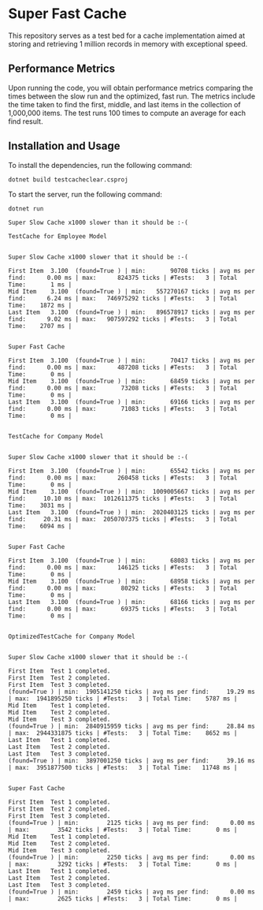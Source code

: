 # Super Fast Cache

This repository serves as a test bed for a cache implementation aimed at storing and retrieving 1 million records in memory with exceptional speed.

## Performance Metrics

Upon running the code, you will obtain performance metrics comparing the times between the slow run and the optimized, fast run. The metrics include the time taken to find the first, middle, and last items in the collection of 1,000,000 items. The test runs 100 times to compute an average for each find result.

## Installation and Usage

To install the dependencies, run the following command:

```
dotnet build testcacheclear.csproj
```

To start the server, run the following command:

```
dotnet run
```

```text
Super Slow Cache x1000 slower than it should be :-(

TestCache for Employee Model


Super Slow Cache x1000 slower that it should be :-(

First Item  3.100  (found=True ) | min:       90708 ticks | avg ms per find:      0.00 ms | max:      824375 ticks | #Tests:   3 | Total Time:       1 ms |
Mid Item    3.100  (found=True ) | min:   557270167 ticks | avg ms per find:      6.24 ms | max:   746975292 ticks | #Tests:   3 | Total Time:    1872 ms |
Last Item   3.100  (found=True ) | min:   896578917 ticks | avg ms per find:      9.02 ms | max:   907597292 ticks | #Tests:   3 | Total Time:    2707 ms |


Super Fast Cache

First Item  3.100  (found=True ) | min:       70417 ticks | avg ms per find:      0.00 ms | max:      487208 ticks | #Tests:   3 | Total Time:       0 ms |
Mid Item    3.100  (found=True ) | min:       68459 ticks | avg ms per find:      0.00 ms | max:       73208 ticks | #Tests:   3 | Total Time:       0 ms |
Last Item   3.100  (found=True ) | min:       69166 ticks | avg ms per find:      0.00 ms | max:       71083 ticks | #Tests:   3 | Total Time:       0 ms |


TestCache for Company Model


Super Slow Cache x1000 slower that it should be :-(

First Item  3.100  (found=True ) | min:       65542 ticks | avg ms per find:      0.00 ms | max:      260458 ticks | #Tests:   3 | Total Time:       0 ms |
Mid Item    3.100  (found=True ) | min:  1009005667 ticks | avg ms per find:     10.10 ms | max:  1012611375 ticks | #Tests:   3 | Total Time:    3031 ms |
Last Item   3.100  (found=True ) | min:  2020403125 ticks | avg ms per find:     20.31 ms | max:  2050707375 ticks | #Tests:   3 | Total Time:    6094 ms |


Super Fast Cache

First Item  3.100  (found=True ) | min:       68083 ticks | avg ms per find:      0.00 ms | max:      146125 ticks | #Tests:   3 | Total Time:       0 ms |
Mid Item    3.100  (found=True ) | min:       68958 ticks | avg ms per find:      0.00 ms | max:       80292 ticks | #Tests:   3 | Total Time:       0 ms |
Last Item   3.100  (found=True ) | min:       68166 ticks | avg ms per find:      0.00 ms | max:       69375 ticks | #Tests:   3 | Total Time:       0 ms |


OptimizedTestCache for Company Model


Super Slow Cache x1000 slower that it should be :-(

First Item  Test 1 completed.
First Item  Test 2 completed.
First Item  Test 3 completed.
(found=True ) | min:  1905141250 ticks | avg ms per find:     19.29 ms | max:  1941895250 ticks | #Tests:   3 | Total Time:    5787 ms |
Mid Item    Test 1 completed.
Mid Item    Test 2 completed.
Mid Item    Test 3 completed.
(found=True ) | min:  2840915959 ticks | avg ms per find:     28.84 ms | max:  2944331875 ticks | #Tests:   3 | Total Time:    8652 ms |
Last Item   Test 1 completed.
Last Item   Test 2 completed.
Last Item   Test 3 completed.
(found=True ) | min:  3897001250 ticks | avg ms per find:     39.16 ms | max:  3951877500 ticks | #Tests:   3 | Total Time:   11748 ms |


Super Fast Cache

First Item  Test 1 completed.
First Item  Test 2 completed.
First Item  Test 3 completed.
(found=True ) | min:        2125 ticks | avg ms per find:      0.00 ms | max:        3542 ticks | #Tests:   3 | Total Time:       0 ms |
Mid Item    Test 1 completed.
Mid Item    Test 2 completed.
Mid Item    Test 3 completed.
(found=True ) | min:        2250 ticks | avg ms per find:      0.00 ms | max:        3292 ticks | #Tests:   3 | Total Time:       0 ms |
Last Item   Test 1 completed.
Last Item   Test 2 completed.
Last Item   Test 3 completed.
(found=True ) | min:        2459 ticks | avg ms per find:      0.00 ms | max:        2625 ticks | #Tests:   3 | Total Time:       0 ms |
```
